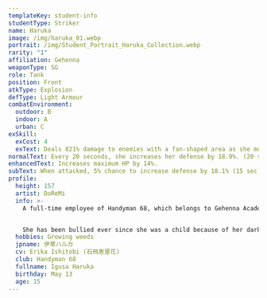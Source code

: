 ```yaml
---
templateKey: student-info
studentType: Striker
name: Haruka
image: /img/haruka_01.webp
portrait: /img/Student_Portrait_Haruka_Collection.webp
rarity: "1"
affiliation: Gehenna
weaponType: SG
role: Tank
position: Front
atkType: Explosion
defType: Light Armour
combatEnvironment:
  outdoor: B
  indoor: A
  urban: C
exSkill:
  exCost: 4
  exText: Deals 821% damage to enemies with a fan-shaped area as she moves forward.
normalText: Every 20 seconds, she increases her defense by 18.9%. (20 sec)
enhancedText: Increases maximum HP by 14%.
subText: When attacked, 5% chance to increase defense by 18.1% (15 sec) (CD 10 sec).
profile:
  height: 157
  artist: DoReMi
  info: >-
    A full-time employee of Handyman 68, which belongs to Gehenna Academy.


    She has been bullied ever since she was a child because of her dark and gloomy personality, but recently, thanks to Aru, she has been able to escape from the bullies. Since then, she has been working as the youngest of the 68 Handymen. She is shy and has low self-esteem, but her ideas may be the scariest of all the handymen?
  hobbies: Growing weeds
  jpname: 伊草ハルカ
  cv: Erika Ishitobi (石飛恵里花)
  club: Handyman 68
  fullname: Igusa Haruka
  birthday: May 13
  age: 15
---
```

